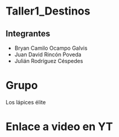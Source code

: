 # Taller1_Destinos

## Integrantes

- Bryan Camilo Ocampo Galvis
- Juan David Rincón Poveda
- Julián Rodríguez Céspedes

# Grupo

Los lápices élite

# Enlace a video en YT
